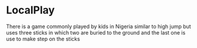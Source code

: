# LocalPlay
 There is a game commonly played by kids in Nigeria similar to high jump but uses three sticks in which two are buried to the ground and the last one is use to make step on the sticks
